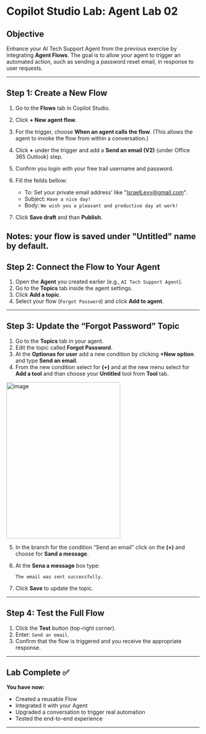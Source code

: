 # Copilot Studio Lab: Agent Lab 02

## Objective

Enhance your AI Tech Support Agent from the previous exercise by integrating **Agent Flows**. The goal is to allow your agent to trigger an automated action, such as sending a password reset email, in response to user requests.

---

## Step 1: Create a New Flow

1. Go to the **Flows** tab in Copilot Studio.
2. Click **+ New agent flow**.
3. For the trigger, choose **When an agent calls the flow**. (This allows the agent to invoke the flow from within a conversation.)
4. Click **+** under the trigger and add a **Send an email (V2)** (under Office 365 Outlook) step.
5. Confirm you login with your free trail username and password.
6. Fill the feilds bellow:

   * To: Set your private email address' like "IsraelLevy@gmail.com".
   * Subject: `Have a nice day!`
   * Body: `We wish you a pleasant and productive day at work!`
7. Click **Save draft** and than **Publish**.

Notes: your flow is saved under "Untitled" name by default.
---

## Step 2: Connect the Flow to Your Agent

1. Open the **Agent** you created earlier (e.g., `AI Tech Support Agent`).
2. Go to the **Topics** tab inside the agent settings.
3. Click **Add a topic**.
4. Select your flow (`Forgot Password`) and click **Add to agent**.

---

## Step 3: Update the “Forgot Password” Topic

1. Go to the **Topics** tab in your agent.
2. Edit the topic called **Forgot Password**.
3. At the **Optionas for user** add a new condition by clicking **+New option** and type **Send an email**.
4. From the new condition select for **(+)** and at the new menu select for **Add a tool** and than choose your **Untitled** tool from **Tool** tab.

<img width="297" height="408" alt="image" src="https://github.com/user-attachments/assets/e76e7d79-6482-4faa-8b59-cfe01f4421fc" />

   
5. In the branch for the condition “Send an email” click on the **(+)** and choose for **Sand a message**.
6. At the **Sena a message** box type:

      `The email was sent successfully.`
   
8. Click **Save** to update the topic.

---

## Step 4: Test the Full Flow

1. Click the **Test** button (top-right corner).
2. Enter: `Send an email`.
3. Confirm that the flow is triggered and you receive the appropriate response.

---

## Lab Complete ✅

**You have now:**

* Created a reusable Flow
* Integrated it with your Agent
* Upgraded a conversation to trigger real automation
* Tested the end-to-end experience

---


